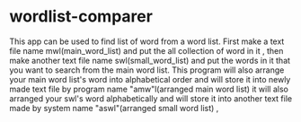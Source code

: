 # wordlist-comparer
This app can be used to find list of word from a word list. First make a text file name mwl(main_word_list) and put the all collection of word in it , then make another text file name swl(small_word_list) and put the words in it that you want to search from the main word list. This program will also arrange your main word list's word into alphabetical order and will store it into newly made text file by program name "amw"l(arranged main word list) it will also arranged your swl's word alphabetically and will store it into another text file made by system name "aswl"(arranged small word list) ,
